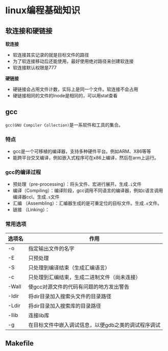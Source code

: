 # linux编程基础知识

## 软连接和硬链接

**软连接**

- 软连接其实记录的就是目标文件的路径
- 为了软连接移动后还能使用，最好使用绝对路径来创建软连接
- 软连接默认权限是777

**硬链接**

- 硬链接会占用文件计数，实际上是同一个文件。软连接不会占用
- 硬链接相同的文件的Inode是相同的，可以用stat查看

## gcc

`gcc(GNU Compiler Collection)`是一系软件和工具的集合。

### 特点

- gcc是一个可移植的编译器，支持多种硬件平台。例如ARM、X86等等
- 能跨平台交叉编译，例如嵌入式程序可在x86上编译，然后在arm上运行。

### gcc的编译过程

- 预处理（pre-processing）：将头文件、宏进行展开。生成`.i`文件
- 编译（Compiling）：编译阶段，gcc调用不同语言的编译器，例如c语言调用编译器ccl。生成`.s`文件
- 汇编 （Assembling）：汇编器生成的是可重定位的目标文件。生成`.o`文件。
- 链接 （Linking）：

### 常用选项

|选项名|作用|
|-|-|
|-o|指定输出文件的名字|
|-E|只预处理|
|-S|只处理到编译结束（生成汇编语言）|
|-c|只处理到汇编结束，生成二进制文件（尚未连接）|
|-Wall|使gcc对源文件的代码有问题的地方发出警告|
|-Idir|将dir目录加入搜索头文件的目录路径|
|-Ldir|将dir目录加入搜索库的目录路径|
|-llib|连接lib库|
|-g|在目标文件中嵌入调试信息，以便gdb之类的调试程序调试|

## Makefile





